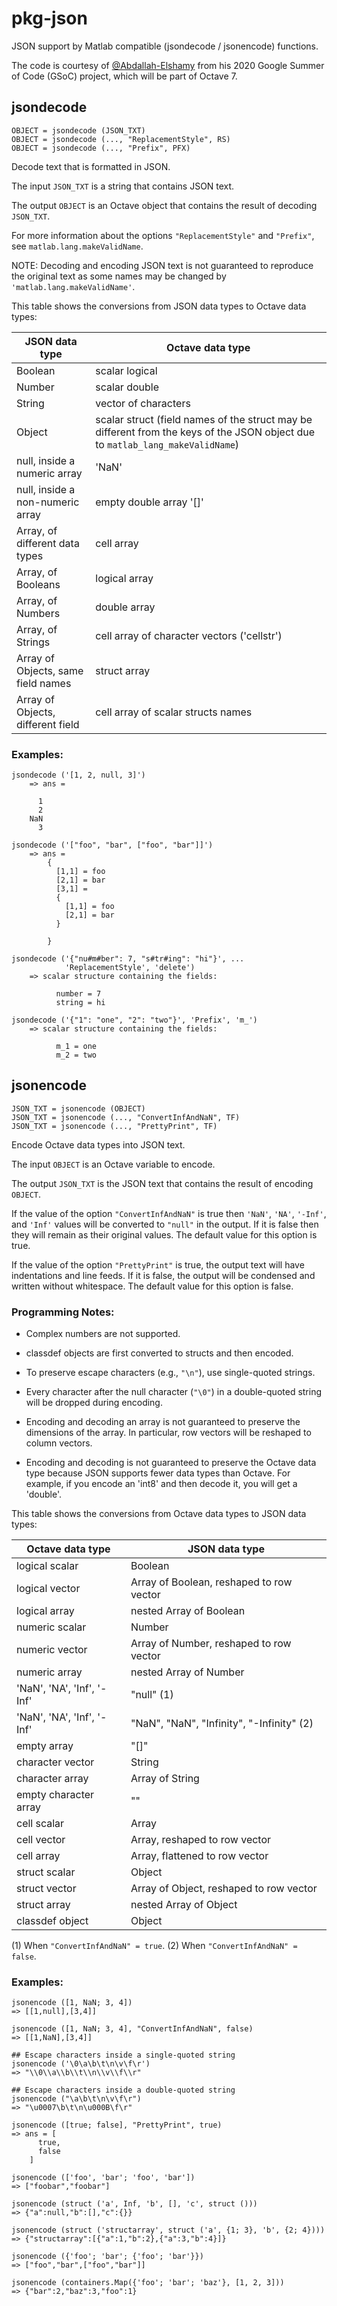 # pkg-json

JSON support by Matlab compatible (jsondecode / jsonencode) functions.

The code is courtesy of [@Abdallah-Elshamy](https://github.com/Abdallah-Elshamy/)
from his 2020 Google Summer of Code (GSoC) project, which will be part of Octave 7.

## jsondecode

```
OBJECT = jsondecode (JSON_TXT)
OBJECT = jsondecode (..., "ReplacementStyle", RS)
OBJECT = jsondecode (..., "Prefix", PFX)
```
Decode text that is formatted in JSON.

The input `JSON_TXT` is a string that contains JSON text.

The output `OBJECT` is an Octave object that contains the result of
decoding `JSON_TXT`.

For more information about the options `"ReplacementStyle"` and
`"Prefix"`, see `matlab.lang.makeValidName`.

NOTE: Decoding and encoding JSON text is not guaranteed to
reproduce the original text as some names may be changed by
`'matlab.lang.makeValidName'`.

This table shows the conversions from JSON data types to Octave data types:

JSON data type                     | Octave data type
-----------------------------------|--------------------------------------
Boolean                            | scalar logical
Number                             | scalar double
String                             | vector of characters
Object                             | scalar struct (field names of the struct may be different from the keys of the JSON object due to `matlab_lang_makeValidName`)
null, inside a numeric array       | 'NaN'
null, inside a non-numeric array   | empty double array '[]'
Array, of different data types     | cell array
Array, of Booleans                 | logical array
Array, of Numbers                  | double array
Array, of Strings                  | cell array of character vectors ('cellstr')
Array of Objects, same field names | struct array
Array of Objects, different field  | cell array of scalar structs names


### Examples:

```
jsondecode ('[1, 2, null, 3]')
    => ans =

      1
      2
    NaN
      3

jsondecode ('["foo", "bar", ["foo", "bar"]]')
    => ans =
        {
          [1,1] = foo
          [2,1] = bar
          [3,1] =
          {
            [1,1] = foo
            [2,1] = bar
          }

        }

jsondecode ('{"nu#m#ber": 7, "s#tr#ing": "hi"}', ...
            'ReplacementStyle', 'delete')
    => scalar structure containing the fields:

          number = 7
          string = hi

jsondecode ('{"1": "one", "2": "two"}', 'Prefix', 'm_')
    => scalar structure containing the fields:

          m_1 = one
          m_2 = two
```

## jsonencode

```
JSON_TXT = jsonencode (OBJECT)
JSON_TXT = jsonencode (..., "ConvertInfAndNaN", TF)
JSON_TXT = jsonencode (..., "PrettyPrint", TF)
```

Encode Octave data types into JSON text.

The input `OBJECT` is an Octave variable to encode.

The output `JSON_TXT` is the JSON text that contains the result of
encoding `OBJECT`.

If the value of the option `"ConvertInfAndNaN"` is true then `'NaN'`,
`'NA'`, `'-Inf'`, and `'Inf'` values will be converted to `"null"` in the
output.  If it is false then they will remain as their original
values.  The default value for this option is true.

If the value of the option `"PrettyPrint"` is true, the output text
will have indentations and line feeds.  If it is false, the output
will be condensed and written without whitespace.  The default
value for this option is false.


### Programming Notes:

- Complex numbers are not supported.

- classdef objects are first converted to structs and then encoded.

- To preserve escape characters (e.g., `"\n"`), use single-quoted strings.

- Every character after the null character (`"\0"`) in a
  double-quoted string will be dropped during encoding.

- Encoding and decoding an array is not guaranteed to preserve
  the dimensions of the array.  In particular, row vectors will
  be reshaped to column vectors.

- Encoding and decoding is not guaranteed to preserve the Octave
  data type because JSON supports fewer data types than Octave.
  For example, if you encode an 'int8' and then decode it, you
  will get a 'double'.

This table shows the conversions from Octave data types to JSON data types:

Octave data type           | JSON data type
---------------------------|--------------------------------------
logical scalar             | Boolean
logical vector             | Array of Boolean, reshaped to row vector
logical array              | nested Array of Boolean
numeric scalar             | Number
numeric vector             | Array of Number, reshaped to row vector
numeric array              | nested Array of Number
'NaN', 'NA', 'Inf', '-Inf' | "null" (1)
'NaN', 'NA', 'Inf', '-Inf' | "NaN", "NaN", "Infinity", "-Infinity" (2)
empty array                | "[]"
character vector           | String
character array            | Array of String
empty character array      | ""
cell scalar                | Array
cell vector                | Array, reshaped to row vector
cell array                 | Array, flattened to row vector
struct scalar              | Object
struct vector              | Array of Object, reshaped to row vector
struct array               | nested Array of Object
classdef object            | Object

(1) When `"ConvertInfAndNaN" = true`.
(2) When `"ConvertInfAndNaN" = false`.


### Examples:

```
jsonencode ([1, NaN; 3, 4])
=> [[1,null],[3,4]]

jsonencode ([1, NaN; 3, 4], "ConvertInfAndNaN", false)
=> [[1,NaN],[3,4]]

## Escape characters inside a single-quoted string
jsonencode ('\0\a\b\t\n\v\f\r')
=> "\\0\\a\\b\\t\\n\\v\\f\\r"

## Escape characters inside a double-quoted string
jsonencode ("\a\b\t\n\v\f\r")
=> "\u0007\b\t\n\u000B\f\r"

jsonencode ([true; false], "PrettyPrint", true)
=> ans = [
      true,
      false
    ]

jsonencode (['foo', 'bar'; 'foo', 'bar'])
=> ["foobar","foobar"]

jsonencode (struct ('a', Inf, 'b', [], 'c', struct ()))
=> {"a":null,"b":[],"c":{}}

jsonencode (struct ('structarray', struct ('a', {1; 3}, 'b', {2; 4})))
=> {"structarray":[{"a":1,"b":2},{"a":3,"b":4}]}

jsonencode ({'foo'; 'bar'; {'foo'; 'bar'}})
=> ["foo","bar",["foo","bar"]]

jsonencode (containers.Map({'foo'; 'bar'; 'baz'}, [1, 2, 3]))
=> {"bar":2,"baz":3,"foo":1}
```
